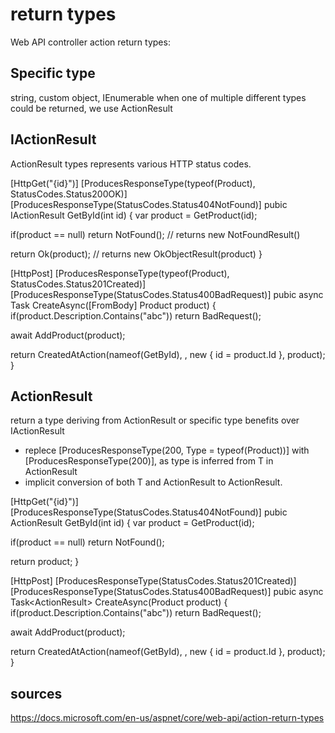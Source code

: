 # return types
 Web API controller action return types:
## Specific type
string, custom object, IEnumerable<T>
when one of multiple different types could be returned, we use ActionResult


## IActionResult
ActionResult types represents various HTTP status codes.

[HttpGet("{id}")]
[ProducesResponseType(typeof(Product), StatusCodes.Status200OK)]
[ProducesResponseType(StatusCodes.Status404NotFound)]
pubic IActionResult GetById(int id)
{
  var product = GetProduct(id);

  if(product == null)
    return NotFound(); // returns new NotFoundResult()

  return Ok(product); // returns new OkObjectResult(product)
}

[HttpPost]
[ProducesResponseType(typeof(Product), StatusCodes.Status201Created)]
[ProducesResponseType(StatusCodes.Status400BadRequest)]
pubic async Task<IActionResult> CreateAsync([FromBody] Product product)
{
  if(product.Description.Contains("abc"))
    return BadRequest();

  await AddProduct(product);

  return CreatedAtAction(nameof(GetById), , new { id = product.Id }, product);
}


## ActionResult<T>
return a type deriving from ActionResult or specific type
benefits over IActionResult
  - replece [ProducesResponseType(200, Type = typeof(Product))] with [ProducesResponseType(200)], as type is inferred from T in ActionResult<T>
  - implicit conversion of both T and ActionResult to ActionResult<T>.


[HttpGet("{id}")]
[ProducesResponseType(StatusCodes.Status404NotFound)]
pubic ActionResult<Product> GetById(int id)
{
  var product = GetProduct(id);

  if(product == null)
    return NotFound();

  return product;
}


[HttpPost]
[ProducesResponseType(StatusCodes.Status201Created)]
[ProducesResponseType(StatusCodes.Status400BadRequest)]
pubic async Task<ActionResult<Product>> CreateAsync(Product product)
{
  if(product.Description.Contains("abc"))
    return BadRequest();

  await AddProduct(product);

  return CreatedAtAction(nameof(GetById), , new { id = product.Id }, product);
}

## sources
https://docs.microsoft.com/en-us/aspnet/core/web-api/action-return-types

